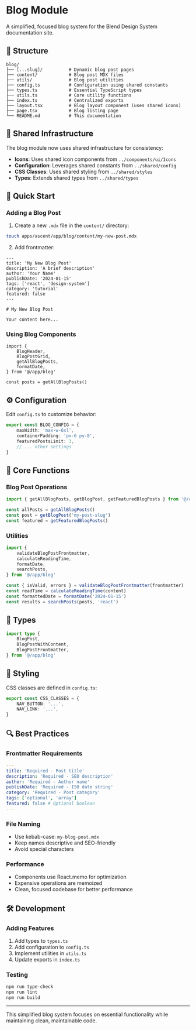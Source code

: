 # Blog Module

A simplified, focused blog system for the Blend Design System documentation site.

## 📁 Structure

```
blog/
├── [...slug]/          # Dynamic blog post pages
├── content/            # Blog post MDX files
├── utils/              # Blog post utilities
├── config.ts           # Configuration using shared constants
├── types.ts            # Essential TypeScript types
├── utils.ts            # Core utility functions
├── index.ts            # Centralized exports
├── layout.tsx          # Blog layout component (uses shared icons)
├── page.tsx            # Blog listing page
└── README.md           # This documentation
```

## 🔗 Shared Infrastructure

The blog module now uses shared infrastructure for consistency:

- **Icons**: Uses shared icon components from `../components/ui/Icons`
- **Configuration**: Leverages shared constants from `../shared/config`
- **CSS Classes**: Uses shared styling from `../shared/styles`
- **Types**: Extends shared types from `../shared/types`

## 🚀 Quick Start

### Adding a Blog Post

1. Create a new `.mdx` file in the `content/` directory:

```bash
touch apps/ascent/app/blog/content/my-new-post.mdx
```

2. Add frontmatter:

```mdx
---
title: 'My New Blog Post'
description: 'A brief description'
author: 'Your Name'
publishDate: '2024-01-15'
tags: ['react', 'design-system']
category: 'tutorial'
featured: false
---

# My New Blog Post

Your content here...
```

### Using Blog Components

```tsx
import {
    BlogHeader,
    BlogPostGrid,
    getAllBlogPosts,
    formatDate,
} from '@/app/blog'

const posts = getAllBlogPosts()
```

## ⚙️ Configuration

Edit `config.ts` to customize behavior:

```typescript
export const BLOG_CONFIG = {
    maxWidth: 'max-w-6xl',
    containerPadding: 'px-6 py-8',
    featuredPostsLimit: 3,
    // ... other settings
}
```

## 🔧 Core Functions

### Blog Post Operations

```typescript
import { getAllBlogPosts, getBlogPost, getFeaturedBlogPosts } from '@/app/blog'

const allPosts = getAllBlogPosts()
const post = getBlogPost('my-post-slug')
const featured = getFeaturedBlogPosts()
```

### Utilities

```typescript
import {
    validateBlogPostFrontmatter,
    calculateReadingTime,
    formatDate,
    searchPosts,
} from '@/app/blog'

const { isValid, errors } = validateBlogPostFrontmatter(frontmatter)
const readTime = calculateReadingTime(content)
const formattedDate = formatDate('2024-01-15')
const results = searchPosts(posts, 'react')
```

## 📝 Types

```typescript
import type {
    BlogPost,
    BlogPostWithContent,
    BlogPostFrontmatter,
} from '@/app/blog'
```

## 🎨 Styling

CSS classes are defined in `config.ts`:

```typescript
export const CSS_CLASSES = {
    NAV_BUTTON: '...',
    NAV_LINK: '...',
}
```

## 🔍 Best Practices

### Frontmatter Requirements

```yaml
---
title: 'Required - Post title'
description: 'Required - SEO description'
author: 'Required - Author name'
publishDate: 'Required - ISO date string'
category: 'Required - Post category'
tags: ['optional', 'array']
featured: false # Optional boolean
---
```

### File Naming

- Use kebab-case: `my-blog-post.mdx`
- Keep names descriptive and SEO-friendly
- Avoid special characters

### Performance

- Components use React.memo for optimization
- Expensive operations are memoized
- Clean, focused codebase for better performance

## 🛠️ Development

### Adding Features

1. Add types to `types.ts`
2. Add configuration to `config.ts`
3. Implement utilities in `utils.ts`
4. Update exports in `index.ts`

### Testing

```bash
npm run type-check
npm run lint
npm run build
```

---

This simplified blog system focuses on essential functionality while maintaining clean, maintainable code.
